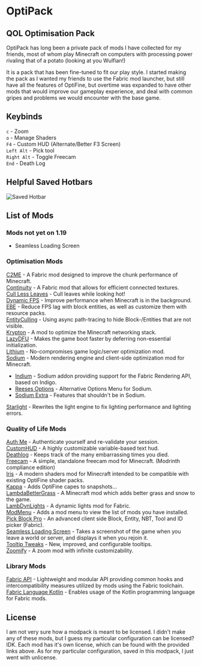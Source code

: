 # OptiPack
## QOL Optimisation Pack

OptiPack has long been a private pack of mods I have collected for my friends, most of whom play Minecraft on computers with processing power rivaling that of a potato (looking at you Wulfian!)

It is a pack that has been fine-tuned to fit our play style. I started making the pack as I wanted my friends to use the Fabric mod launcher, but still have all the features of OptiFine, but overtime was expanded to have other mods that would improve our gameplay experience, and deal with common gripes and problems we would encounter with the base game.

## Keybinds
`c` - Zoom  
`o` - Manage Shaders  
`F4` - Custom HUD (Alternate/Better F3 Screen)  
`Left Alt` - Pick tool  
`Right Alt` - Toggle Freecam  
`End` - Death Log

## Helpful Saved Hotbars
![Saved Hotbar](https://i.imgur.com/qB9sy95.png)

## List of Mods
### Mods not yet on 1.19
- Seamless Loading Screen

### Optimisation Mods
[C2ME](https://modrinth.com/mod/c2me-fabric) - A Fabric mod designed to improve the chunk performance of Minecraft.  
[Continuity](https://modrinth.com/mod/continuity) -  A Fabric mod that allows for efficient connected textures.  
[Cull Less Leaves](https://modrinth.com/mod/cull-less-leaves) -  Cull leaves while looking hot!  
[Dynamic FPS](https://modrinth.com/mod/dynamic-fps) -  Improve performance when Minecraft is in the background.  
[EBE](https://modrinth.com/mod/ebe) -  Reduce FPS lag with block entities, as well as customize them with resource packs.  
[EntityCulling](https://modrinth.com/mod/entityculling) -  Using async path-tracing to hide Block-/Entities that are not visible.  
[Krypton](https://modrinth.com/mod/krypton) -  A mod to optimize the Minecraft networking stack.  
[LazyDFU](https://modrinth.com/mod/lazydfu) -  Makes the game boot faster by deferring non-essential initialization.  
[Lithium](https://modrinth.com/mod/lithium) -  No-compromises game logic/server optimization mod.  
[Sodium](https://modrinth.com/mod/sodium) -  Modern rendering engine and client-side optimization mod for Minecraft.

- [Indium](https://modrinth.com/mod/indium) -  Sodium addon providing support for the Fabric Rendering API, based on Indigo.
- [Reeses Options](https://modrinth.com/mod/reeses-sodium-options) -  Alternative Options Menu for Sodium.
- [Sodium Extra](https://modrinth.com/mod/sodium-extra) -  Features that shouldn't be in Sodium.

[Starlight](https://modrinth.com/mod/starlight) -  Rewrites the light engine to fix lighting performance and lighting errors.

### Quality of Life Mods
[Auth Me](https://modrinth.com/mod/auth-me) -  Authenticate yourself and re-validate your session.  
[CustomHUD](https://modrinth.com/mod/customhud) -  A highly customizable variable-based text hud.  
[Deathlog](https://modrinth.com/mod/deathlog) -  Keeps track of the many embarrassing times you died.  
[Freecam](https://modrinth.com/mod/freecam) - A simple, standalone freecam mod for Minecraft. (Modrinth compliance edition)  
[Iris](https://modrinth.com/mod/iris) -  A modern shaders mod for Minecraft intended to be compatible with existing OptiFine shader packs.  
[Kappa](https://modrinth.com/mod/kappa) - Adds OptiFine capes to snapshots...  
[LambdaBetterGrass](https://modrinth.com/mod/lambdabettergrass) -  A Minecraft mod which adds better grass and snow to the game.  
[LambDynLights](https://modrinth.com/mod/lambdynamiclights) -  A dynamic lights mod for Fabric.  
[ModMenu](https://modrinth.com/mod/modmenu) -  Adds a mod menu to view the list of mods you have installed.  
[Pick Block Pro](https://modrinth.com/mod/pick-block-pro) -  An advanced client side Block, Entity, NBT, Tool and ID picker (Fabric).  
[Seamless Loading Screen](https://modrinth.com/mod/seamless-loading-screen) -  Takes a screenshot of the game when you leave a world or server, and displays it when you rejoin it.  
[Tooltip Tweaks](https://modrinth.com/mod/tooltiptweaks) -  New, improved, and configurable tooltips.  
[Zoomify](https://modrinth.com/mod/zoomify) -  A zoom mod with infinite customizability.

### Library Mods
[Fabric API](https://modrinth.com/mod/fabric-api) -  Lightweight and modular API providing common hooks and intercompatibility measures utilized by mods using the Fabric toolchain.  
[Fabric Language Kotlin](https://modrinth.com/mod/fabric-language-kotlin) - Enables usage of the Kotlin programming language for Fabric mods.

## License
I am not very sure how a modpack is meant to be licensed. I didn't make any of these mods, but I guess my particular configuration can be licensed? IDK. Each mod has it's own license, which can be found with the provided links above. As for my particular configuration, saved in this modpack, I just went with unlicense.
